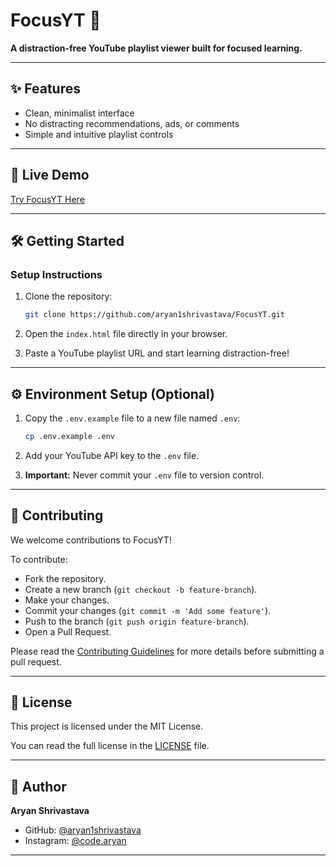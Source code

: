 # FocusYT 🎯

**A distraction-free YouTube playlist viewer built for focused learning.**

---

## ✨ Features

- Clean, minimalist interface
- No distracting recommendations, ads, or comments
- Simple and intuitive playlist controls

---

## 🚀 Live Demo

[Try FocusYT Here](https://aryan1shrivastava.github.io/FocusYT)

---

## 🛠️ Getting Started

### Setup Instructions

1. Clone the repository:

    ```bash
    git clone https://github.com/aryan1shrivastava/FocusYT.git
    ```

2. Open the `index.html` file directly in your browser.

3. Paste a YouTube playlist URL and start learning distraction-free!

---

## ⚙️ Environment Setup (Optional)

1. Copy the `.env.example` file to a new file named `.env`:

    ```bash
    cp .env.example .env
    ```

2. Add your YouTube API key to the `.env` file.

3. **Important:** Never commit your `.env` file to version control.

---

## 🤝 Contributing

We welcome contributions to FocusYT!

To contribute:

- Fork the repository.
- Create a new branch (`git checkout -b feature-branch`).
- Make your changes.
- Commit your changes (`git commit -m 'Add some feature'`).
- Push to the branch (`git push origin feature-branch`).
- Open a Pull Request.

Please read the [Contributing Guidelines](CONTRIBUTING.md) for more details before submitting a pull request.

---

## 📄 License

This project is licensed under the MIT License.

You can read the full license in the [LICENSE](LICENSE) file.

---

## 👤 Author

**Aryan Shrivastava**

- GitHub: [@aryan1shrivastava](https://github.com/aryan1shrivastava)
- Instagram: [@code.aryan](https://instagram.com/code.aryan)

---

